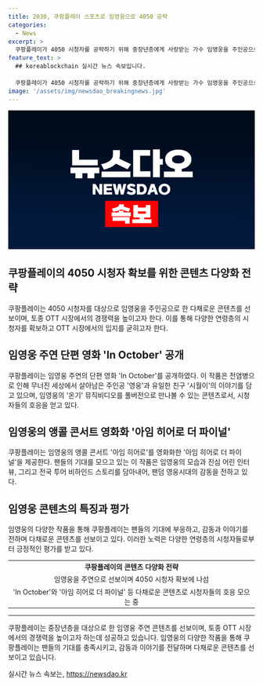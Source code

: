 ```yaml
---
title: 2030, 쿠팡플레이 스포츠로 임영웅으로 4050 공략
categories:
  - News
excerpt: >
  쿠팡플레이가 4050 시청자를 공략하기 위해 중장년층에게 사랑받는 가수 임영웅을 주인공으로 한 다채로운 콘텐츠를 선보인다. 이로써 쿠팡플레이는 시청자를 끌어모으며 토종 OTT 순위 3위에 올랐지만, 다양한 연령층을 위한 콘텐츠 부족 문제에 대한 지적을 받아왔다. 이에 쿠팡플레이는 임영웅 주연의 단편 영화 In October와 앵콜 콘서트 아임 히어로 더 파이널을 선보이며 팬들의 기대에 부응하고 있다. 함께하여 쿠팡플레이의 콘텐츠 다변화와 혁신에 대한 관심이 높아졌다.
feature_text: >
  ## koreablockchain 실시간 뉴스 속보입니다.

  쿠팡플레이가 4050 시청자를 공략하기 위해 중장년층에게 사랑받는 가수 임영웅을 주인공으로 한 다채로운 콘텐츠를 선보인다. 이로써 쿠팡플레이는 시청자를 끌어모으며 토종 OTT 순위 3위에 올랐지만, 다양한 연령층을 위한 콘텐츠 부족 문제에 대한 지적을 받아왔다. 이에 쿠팡플레이는 임영웅 주연의 단편 영화 In October와 앵콜 콘서트 아임 히어로 더 파이널을 선보이며 팬들의 기대에 부응하고 있다. 함께하여 쿠팡플레이의 콘텐츠 다변화와 혁신에 대한 관심이 높아졌다.
image: '/assets/img/newsdao_breakingnews.jpg'
---
```


<p><img src="/assets/img/newsdao_breakingnews.jpg" alt="koreablockchain 속보" /></p>

<h2 data-ke-size="size26">쿠팡플레이의 4050 시청자 확보를 위한 콘텐츠 다양화 전략</h2>

<p data-ke-size="size16">쿠팡플레이는 4050 시청자를 대상으로 임영웅을 주인공으로 한 다채로운 콘텐츠를 선보이며, 토종 OTT 시장에서의 경쟁력을 높이고자 한다. 이를 통해 다양한 연령층의 시청자를 확보하고 OTT 시장에서의 입지를 굳히고자 한다.</p>

<h2 data-ke-size="size26">임영웅 주연 단편 영화 'In October' 공개</h2>

<p data-ke-size="size16">쿠팡플레이는 임영웅 주연의 단편 영화 'In October'를 공개하였다. 이 작품은 전염병으로 인해 무너진 세상에서 살아남은 주인공 '영웅'과 유일한 친구 '시월이'의 이야기를 담고 있으며, 임영웅의 '온기' 뮤직비디오를 풀버전으로 만나볼 수 있는 콘텐츠로서, 시청자들의 호응을 얻고 있다.</p>

<h2 data-ke-size="size26">임영웅의 앵콜 콘서트 영화화 '아임 히어로 더 파이널'</h2>

<p data-ke-size="size16">쿠팡플레이는 임영웅의 앵콜 콘서트 '아임 히어로'를 영화화한 '아임 히어로 더 파이널'을 제공한다. 팬들의 기대를 모으고 있는 이 작품은 임영웅의 모습과 진심 어린 인터뷰, 그리고 전국 투어 비하인드 스토리를 담아내어, 팬덤 영웅시대의 감동을 전하고 있다.</p>

<h2 data-ke-size="size26">임영웅 콘텐츠의 특징과 평가</h2>

<p data-ke-size="size16">임영웅의 다양한 작품을 통해 쿠팡플레이는 팬들의 기대에 부응하고, 감동과 이야기를 전하며 다채로운 콘텐츠를 선보이고 있다. 이러한 노력은 다양한 연령층의 시청자들로부터 긍정적인 평가를 받고 있다.</p>

<table>
  <tr>
    <td style="text-align: center; height: 17px;"><b>쿠팡플레이의 콘텐츠 다양화 전략</b></td>
  </tr>
  <tr>
    <td style="text-align: center; height: 17px;">임영웅을 주연으로 선보이며 4050 시청자 확보에 나섬</td>
  </tr>
  <tr>
    <td style="text-align: center; height: 17px;">'In October'와 '아임 히어로 더 파이널' 등 다채로운 콘텐츠로 시청자들의 호응 모으는 중</td>
  </tr>
</table>

<hr>

<p data-ke-size="size16">쿠팡플레이는 중장년층을 대상으로 한 임영웅 주연 콘텐츠를 선보이며, 토종 OTT 시장에서의 경쟁력을 높이고자 하는데 성공하고 있습니다. 임영웅의 다양한 작품을 통해 쿠팡플레이는 팬들의 기대를 충족시키고, 감동과 이야기를 전달하며 다채로운 콘텐츠를 선보이고 있습니다.</p>
실시간 뉴스 속보는, <a href="https://newsdao.kr" rel="dofollow">https://newsdao.kr</a>


